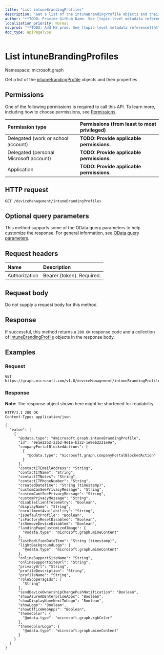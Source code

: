 ```yaml
---
title: "List intuneBrandingProfiles"
description: "Get a list of the intuneBrandingProfile objects and their properties."
author: "**TODO: Provide Github Name. See [topic-level metadata reference](https://msgo.azurewebsites.net/add/document/guidelines/metadata.html#topic-level-metadata)**"
localization_priority: Normal
ms.prod: "**TODO: Add MS prod. See [topic-level metadata reference](https://msgo.azurewebsites.net/add/document/guidelines/metadata.html#topic-level-metadata)**"
doc_type: apiPageType
---
```


# List intuneBrandingProfiles
Namespace: microsoft.graph



Get a list of the [intuneBrandingProfile](../resources/intunebrandingprofile.md) objects and their properties.

## Permissions
One of the following permissions is required to call this API. To learn more, including how to choose permissions, see [Permissions](/graph/permissions-reference).

|Permission type|Permissions (from least to most privileged)|
|:---|:---|
|Delegated (work or school account)|**TODO: Provide applicable permissions.**|
|Delegated (personal Microsoft account)|**TODO: Provide applicable permissions.**|
|Application|**TODO: Provide applicable permissions.**|

## HTTP request

<!-- {
  "blockType": "ignored"
}
-->
``` http
GET /deviceManagement/intuneBrandingProfiles
```

## Optional query parameters
This method supports some of the OData query parameters to help customize the response. For general information, see [OData query parameters](/graph/query-parameters).

## Request headers
|Name|Description|
|:---|:---|
|Authorization|Bearer {token}. Required.|

## Request body
Do not supply a request body for this method.

## Response

If successful, this method returns a `200 OK` response code and a collection of [intuneBrandingProfile](../resources/intunebrandingprofile.md) objects in the response body.

## Examples

### Request
<!-- {
  "blockType": "request",
  "name": "list_intunebrandingprofile"
}
-->
``` http
GET https://graph.microsoft.com/v1.0/deviceManagement/intuneBrandingProfiles
```


### Response
**Note:** The response object shown here might be shortened for readability.
<!-- {
  "blockType": "response",
  "truncated": true,
  "@odata.type": "Collection(microsoft.graph.intuneBrandingProfile)"
}
-->
``` http
HTTP/1.1 200 OK
Content-Type: application/json

{
  "value": [
    {
      "@odata.type": "#microsoft.graph.intuneBrandingProfile",
      "id": "9e1e22b2-22b2-9e1e-b222-1e9eb2221e9e",
      "companyPortalBlockedActions": [
        {
          "@odata.type": "microsoft.graph.companyPortalBlockedAction"
        }
      ],
      "contactITEmailAddress": "String",
      "contactITName": "String",
      "contactITNotes": "String",
      "contactITPhoneNumber": "String",
      "createdDateTime": "String (timestamp)",
      "customCanSeePrivacyMessage": "String",
      "customCantSeePrivacyMessage": "String",
      "customPrivacyMessage": "String",
      "disableClientTelemetry": "Boolean",
      "displayName": "String",
      "enrollmentAvailability": "String",
      "isDefaultProfile": "Boolean",
      "isFactoryResetDisabled": "Boolean",
      "isRemoveDeviceDisabled": "Boolean",
      "landingPageCustomizedImage": {
        "@odata.type": "microsoft.graph.mimeContent"
      },
      "lastModifiedDateTime": "String (timestamp)",
      "lightBackgroundLogo": {
        "@odata.type": "microsoft.graph.mimeContent"
      },
      "onlineSupportSiteName": "String",
      "onlineSupportSiteUrl": "String",
      "privacyUrl": "String",
      "profileDescription": "String",
      "profileName": "String",
      "roleScopeTagIds": [
        "String"
      ],
      "sendDeviceOwnershipChangePushNotification": "Boolean",
      "showAzureADEnterpriseApps": "Boolean",
      "showDisplayNameNextToLogo": "Boolean",
      "showLogo": "Boolean",
      "showOfficeWebApps": "Boolean",
      "themeColor": {
        "@odata.type": "microsoft.graph.rgbColor"
      },
      "themeColorLogo": {
        "@odata.type": "microsoft.graph.mimeContent"
      }
    }
  ]
}
```

